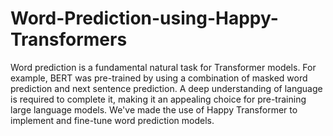 # Word-Prediction-using-Happy-Transformers
Word prediction is a fundamental natural task for Transformer models. For example, BERT was pre-trained by using a combination of masked word prediction and next sentence prediction.
A deep understanding of language is required to complete it, making it an appealing choice for pre-training large language models.
We've made the use of Happy Transformer to implement and fine-tune word prediction models.

